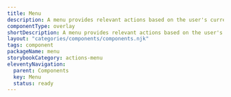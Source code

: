 ```yaml
---
title: Menu
description: A menu provides relevant actions based on the user's current selection, enhancing usability by offering quick access to necessary options and reducing cognitive load.
componentType: overlay
shortDescription: A menu provides relevant actions based on the user's current selection, enhancing usability by offering quick access to necessary options and reducing cognitive load.
layout: "categories/components/components.njk"
tags: component
packageName: menu
storybookCategory: actions-menu
eleventyNavigation:
  parent: Components
  key: Menu
  status: ready
---
```

